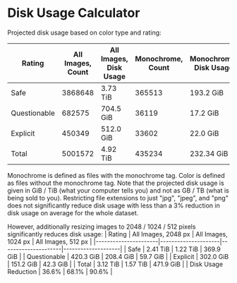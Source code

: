 # Disk Usage Calculator

Projected disk usage based on color type and rating:

| Rating       | All Images, Count | All Images, Disk Usage | Monochrome, Count | Monochrome, Disk Usage | Color, Count | Color, Disk Usage |
|--------------|-------------------|------------------------|-------------------|------------------------|--------------|-------------------|
| Safe         | 3868648           | 3.73 TiB               | 365513            | 193.2 GiB              | 3503135      | 3.55 TiB          |
| Questionable | 682575            | 704.5 GiB              | 36119             | 17.2 GiB               | 646456       | 687.3 GiB         |
| Explicit     | 450349            | 512.0 GiB              | 33602             | 22.0 GiB               | 416747       | 490.0 GiB         |
| Total        | 5001572           | 4.92 TiB               | 435234            | 232.34 GiB             | 4566338      | 4.70 TiB          |

Monochrome is defined as files with the monochrome tag.
Color is defined as files without the monochrome tag.
Note that the projected disk usage is given in GiB / TiB (what your computer tells you) and not as GB / TB (what is being sold to you).
Restricting file extensions to just "jpg", "jpeg", and "png" does not significantly reduce disk usage
with less than a 3% reduction in disk usage on average for the whole dataset.

However, additionally resizing images to 2048 / 1024 / 512 pixels significantly reduces disk usage:
| Rating               | All Images, 2048 px | All Images, 1024 px | All Images, 512 px |
|----------------------|---------------------|---------------------|--------------------|
| Safe                 | 2.41 TiB            | 1.22 TiB            | 369.9 GiB          |
| Questionable         | 420.3 GiB           | 208.4 GiB           | 59.7 GiB           |
| Explicit             | 302.0 GiB           | 151.2 GiB           | 42.3 GiB           |
| Total                | 3.12 TiB            | 1.57 TiB            | 471.9 GiB          |
| Disk Usage Reduction | 36.6%               | 68.1%               | 90.6%              |

